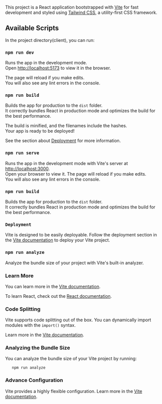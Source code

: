 This project is a React application bootstrapped with [Vite](https://vitejs.dev/) for fast development and styled using [Tailwind CSS](https://tailwindcss.com/), a utility-first CSS framework.


## Available Scripts

In the project directory(client), you can run:

### `npm run dev`

Runs the app in the development mode.<br />
Open [http://localhost:5173](http://localhost:5173) to view it in the browser.

The page will reload if you make edits.<br />
You will also see any lint errors in the console.

### `npm run build`

Builds the app for production to the `dist` folder.<br />
It correctly bundles React in production mode and optimizes the build for the best performance.

The build is minified, and the filenames include the hashes.<br />
Your app is ready to be deployed!

See the section about [Deployment](#deployment) for more information.

### `npm run serve`

Runs the app in the development mode with Vite's server at [http://localhost:3000](http://localhost:3000).<br />
Open your browser to view it. The page will reload if you make edits.<br />
You will also see any lint errors in the console.

### `npm run build`

Builds the app for production to the `dist` folder.<br />
It correctly bundles React in production mode and optimizes the build for the best performance.

### `Deployment`
Vite is designed to be easily deployable. Follow the deployment section in the [Vite documentation](https://v4.vitejs.dev/guide/static-deploy.html) to deploy your Vite project.

### `npm run analyze`

Analyze the bundle size of your project with Vite's built-in analyzer.

### Learn More

You can learn more in the [Vite documentation](https://vitejs.dev/).

To learn React, check out the [React documentation](https://reactjs.org/).

### Code Splitting

Vite supports code splitting out of the box. You can dynamically import modules with the `import()` syntax.

Learn more in the [Vite documentation](https://vitejs.dev/guide/features.html#dynamic-import).

### Analyzing the Bundle Size

You can analyze the bundle size of your Vite project by running:

```
   npm run analyze

```
### Advance Configuration

Vite provides a highly flexible configuration. Learn more in the [Vite documentation](https://vitejs.dev/).
